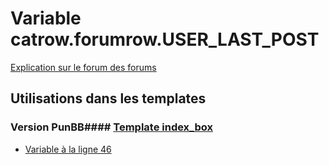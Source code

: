# Variable catrow.forumrow.USER_LAST_POST
[Explication sur le forum des forums](http://forum.forumactif.com/t294113-listing-des-variables#catrow.forumrow.USER_LAST_POST)
## Utilisations dans les templates
### Version PunBB#### [Template index_box](punbb/index_box.md)
* [Variable à la ligne 46](../punbb/index_box.tpl#L46)